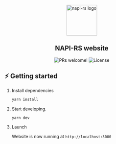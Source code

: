 <p align="center">
  <img src="./public/img/favicon.png" alt="napi-rs logo" width="100">
</p>

<h2 align="center">
  NAPI-RS website
</h2>

<p align="center">
  <img src="https://img.shields.io/badge/PRs-welcome-%238257E6.svg" alt="PRs welcome!" />
  <img alt="License" src="https://img.shields.io/badge/license-MIT-%238257E6">
</p>

## ⚡️ Getting started

1. Install dependencies

   ```sh
   yarn install
   ```

2. Start developing.

   ```sh
   yarn dev
   ```

3. Launch

   Website is now running at `http://localhost:3000`
